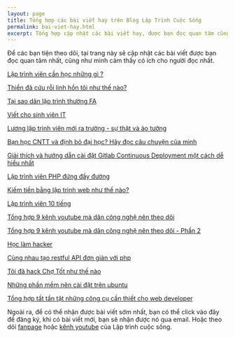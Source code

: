 ```yaml
---
layout: page
title: Tổng hợp các bài viết hay trên Blog Lập Trình Cuộc Sống
permalink: bai-viet-hay.html
excerpt: Tổng hợp cập nhật các bài viết hay, được bạn đọc quan tâm cũng như có ích cho người đọc nhất
---
```

Để các bạn tiện theo dõi, tại trang này sẽ cập nhật các bài viết được bạn đọc quan tâm nhất, cũng như mình cảm thấy có ích cho người đọc nhất.

[Lập trình viên cần học những gì ?](https://laptrinhcuocsong.com/lap-trinh-vien-can-hoc-nhung-gi.html)

[Thiền đã cứu rỗi linh hồn tôi như thế nào?](https://laptrinhcuocsong.com/thien-da-cuu-roi-linh-hon-toi-nhu-the-nao.html)

[Tại sao dân lập trình thường FA](https://laptrinhcuocsong.com/tai-sao-dan-lap-trinh-thuong-fa.html)

[Viết cho sinh viên IT](https://laptrinhcuocsong.com/viet-cho-sinh-vien-it.html)

[Lương lập trình viên mới ra trường - sự thật và ảo tưởng](https://laptrinhcuocsong.com/luong-lap-trinh-vien-moi-ra-truong.html)

[Bạn học CNTT và định bỏ đại học? Hãy đọc câu chuyện của mình](https://laptrinhcuocsong.com/hoc-cntt-dinh-bo-hoc-hay-doc-cau-chuyen-cua-minh.html)

[Giải thích và hướng dẫn cài đặt Gitlab Continuous Deployment một cách dễ hiểu nhất](https://laptrinhcuocsong.com/giai-thich-va-huong-dan-cai-dat-gitlab-continuous-integration.html)

[Lập trình viên PHP đứng đầy đường](https://laptrinhcuocsong.com/lap-trinh-vien-php-dung-day-duong.html)

[Kiếm tiền bằng lập trình web như thế nào?](https://laptrinhcuocsong.com/kiem-tien-bang-lap-trinh-web-nhu-the-nao.html)

[Lập trình viên 10 tiếng](https://laptrinhcuocsong.com/lap-trinh-vien-10-tieng.html)

[Tổng hợp 9 kênh youtube mà dân công nghệ nên theo dõi](https://laptrinhcuocsong.com/tong-hop-9-kenh-youtube-ma-dan-cong-nghe-nen-theo-doi.html)

[Tổng hợp 9 kênh youtube mà dân công nghệ nên theo dõi - Phần 2](https://laptrinhcuocsong.com/tong-hop-nhung-kenh-youtube-ma-dan-cong-nghe-nen-theo-doi-phan-2.html)

[Học làm hacker](https://laptrinhcuocsong.com/hoc-lam-hacker.html)

[Cùng nhau tạo restful API đơn giản với php](https://laptrinhcuocsong.com/cung-nhau-tao-restful-api-don-gian-voi-php.html)

[Tôi đã hack Chợ Tốt như thế nào](https://laptrinhcuocsong.com/toi-da-hack-cho-tot-nhu-the-nao.html)

[Những phần mềm nên cài đặt trên ubuntu](https://laptrinhcuocsong.com/nhung-phan-mem-nen-cai-dat-tren-ubuntu.html)

[Tổng hợp tất tần tật những công cụ cần thiết cho web developer](https://laptrinhcuocsong.com/tong-hop-nhung-cong-cu-can-thiet-cho-web-developer.html)

Ngoài ra, để có thể nhận được bài viết sớm nhất, bạn có thể click vào đây để đăng ký, khi có bài viết mới, bạn sẽ nhận được nó qua email. Hoặc theo dõi [fanpage](https://www.facebook.com/laptrinhcuocsongdotcom/) hoặc [kênh youtube](https://www.youtube.com/channel/UC5CIt5W4kq4ie0KJEdg2ztg) của Lập trình cuộc sống.




